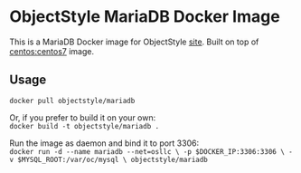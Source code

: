 # ObjectStyle MariaDB Docker Image
This is a MariaDB Docker image for ObjectStyle [site](http://www.objectstyle.com/). Built on top of [centos:centos7](https://hub.docker.com/_/centos/) image.

## Usage

`docker pull objectstyle/mariadb`

Or, if you prefer to build it on your own:  
`docker build -t objectstyle/mariadb .`

Run the image as daemon and bind it to port 3306:  
`docker run -d --name mariadb --net=osllc \
	-p $DOCKER_IP:3306:3306 \
	-v $MYSQL_ROOT:/var/oc/mysql \
	objectstyle/mariadb`